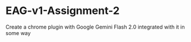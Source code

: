 # EAG-v1-Assignment-2
Create a chrome plugin with Google Gemini Flash 2.0 integrated with it in some way

